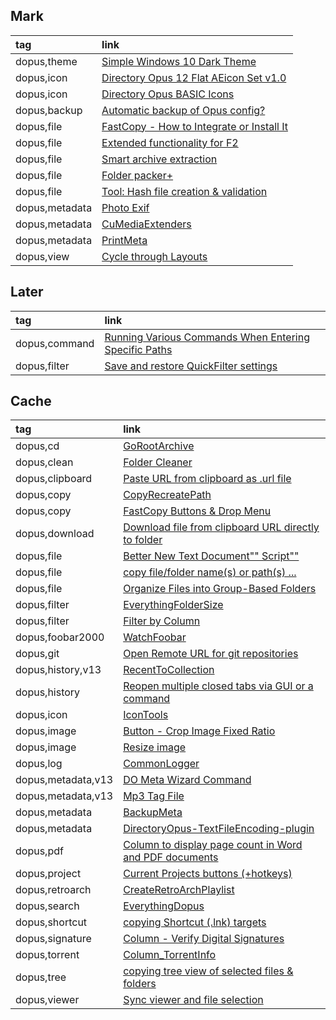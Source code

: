 ## Mark

|tag|link|
|:-|:-|
|dopus,theme|[Simple Windows 10 Dark Theme](https://resource.dopus.com/t/simple-windows-10-dark-theme/30055)|
|dopus,icon|[Directory Opus 12 Flat AEicon Set v1.0](https://resource.dopus.com/t/directory-opus-12-flat-aeicon-set-v1-0/29096)|
|dopus,icon|[Directory Opus BASIC Icons](https://resource.dopus.com/t/directory-opus-basic-icons-v2-0-delta-drop-in-replacement/25840/2)|
|dopus,backup|[Automatic backup of Opus config?](https://resource.dopus.com/t/automatic-backup-of-opus-config/16485)|
|dopus,file|[FastCopy - How to Integrate or Install It](https://resource.dopus.com/t/fastcopy-how-to-integrate-or-install-it-integration-use-commands/35158)|
|dopus,file|[Extended functionality for F2](https://resource.dopus.com/t/extended-functionality-for-f2/43765)|
|dopus,file|[Smart archive extraction](https://resource.dopus.com/t/smart-archive-extraction-enhanced/40637)|
|dopus,file|[Folder packer+](https://resource.dopus.com/t/folder-packer/48891)|
|dopus,file|[Tool: Hash file creation & validation](https://resource.dopus.com/t/tool-hash-file-creation-validation/24378)|
|dopus,metadata|[Photo Exif](https://resource.dopus.com/t/photo-exif/35015)|
|dopus,metadata|[CuMediaExtenders](https://github.com/cy-gh/DOpus_CuMediaExtenders)|
|dopus,metadata|[PrintMeta](https://resource.dopus.com/t/printmeta-write-metadata-to-text-files/42786)|
|dopus,view|[Cycle through Layouts](https://resource.dopus.com/t/cycle-through-layouts/51223)|

## Later

|tag|link|
|:-|:-|
|dopus,command|[Running Various Commands When Entering Specific Paths](https://resource.dopus.com/t/script-for-running-various-commands-when-entering-specific-paths/51839/2)|
|dopus,filter|[Save and restore QuickFilter settings](https://resource.dopus.com/t/save-and-restore-quickfilter-settings/43718)|

## Cache

|tag|link|
|:-|:-|
|dopus,cd|[GoRootArchive](https://resource.dopus.com/t/gorootarchive-jump-back-to-the-root-of-an-archive/51408)|
|dopus,clean|[Folder Cleaner](https://resource.dopus.com/t/folder-cleaner-delete-folders-but-keep-files/52555)|
|dopus,clipboard|[Paste URL from clipboard as .url file](https://resource.dopus.com/t/paste-url-from-clipboard-as-url-file/44678)|
|dopus,copy|[CopyRecreatePath](https://resource.dopus.com/t/copyrecreatepath-recreate-paths-for-archive-files/51431)|
|dopus,copy|[FastCopy Buttons & Drop Menu](https://resource.dopus.com/t/fastcopy-buttons-drop-menu/9351)|
|dopus,download|[Download file from clipboard URL directly to folder](https://resource.dopus.com/t/download-file-from-clipboard-url-directly-to-folder/44679)|
|dopus,file|[Better New Text Document"" Script""](https://resource.dopus.com/t/better-new-text-document-script/50180)|
|dopus,file|[copy file/folder name(s) or path(s) ...](https://resource.dopus.com/t/scripts-to-copy-file-folder-name-s-or-path-s-with-automatic-surrounding-quotes-based-on-spaces/51122)|
|dopus,file|[Organize Files into Group-Based Folders](https://resource.dopus.com/t/organize-files-into-group-based-folders/53805/1)|
|dopus,filter|[EverythingFolderSize](https://resource.dopus.com/t/everythingfoldersize-use-everything-to-calculate-folder-sizes/44281)|
|dopus,filter|[Filter by Column](https://resource.dopus.com/t/filter-by-column-filter-bar-for-all-columns/47559)|
|dopus,foobar2000|[WatchFoobar](https://resource.dopus.com/t/watchfoobar-monitor-what-foobar2000-is-playing/51286)|
|dopus,git|[Open Remote URL for git repositories](https://resource.dopus.com/t/open-remote-url-for-git-repositories/49447/1)|
|dopus,history,v13|[RecentToCollection](https://resource.dopus.com/t/recenttocollection-create-a-collection-from-recent-folders/48571)|
|dopus,history|[Reopen multiple closed tabs via GUI or a command](https://resource.dopus.com/t/reopen-multiple-closed-tabs-via-gui-or-a-command/50158)|
|dopus,icon|[IconTools](https://resource.dopus.com/t/icontools-extract-single-icons-from-iconset-html-reference-page/51407)|
|dopus,image|[Button - Crop Image Fixed Ratio](https://resource.dopus.com/t/button-crop-image-fixed-ratio/44741)|
|dopus,image|[Resize image](https://resource.dopus.com/t/resize-image/49090)|
|dopus,log|[CommonLogger](https://resource.dopus.com/t/commonlogger-a-logger-for-opus-js-scripting/52058)|
|dopus,metadata,v13|[DO Meta Wizard Command](https://resource.dopus.com/t/do-meta-wizard-command/48578)|
|dopus,metadata,v13|[Mp3 Tag File](https://resource.dopus.com/t/mp3-tag-file/48563)|
|dopus,metadata|[BackupMeta](https://resource.dopus.com/t/backupmeta-backup-and-restore-opus-metadata/45497)|
|dopus,metadata|[DirectoryOpus-TextFileEncoding-plugin](https://github.com/PolarGoose/DirectoryOpus-TextFileEncoding-plugin)|
|dopus,pdf|[Column to display page count in Word and PDF documents](https://resource.dopus.com/t/column-to-display-page-count-in-word-and-pdf-documents/55876)|
|dopus,project|[Current Projects buttons (+hotkeys)](https://resource.dopus.com/t/current-projects-buttons-hotkeys/48908)|
|dopus,retroarch|[CreateRetroArchPlaylist](https://resource.dopus.com/t/command-createretroarchplaylist/52127)|
|dopus,search|[EverythingDopus](https://github.com/TheZoc/EverythingDopus/)|
|dopus,shortcut|[copying Shortcut (.lnk) targets](https://resource.dopus.com/t/script-command-for-copying-shortcut-lnk-targets-including-arguments/51593)|
|dopus,signature|[Column - Verify Digital Signatures](https://resource.dopus.com/t/column-verify-digital-signatures/51462)|
|dopus,torrent|[Column_TorrentInfo](https://resource.dopus.com/t/column-torrentinfo-bt-bdecode-parsing-torrent-file-to-generate-metadata-columns/49741)|
|dopus,tree|[copying tree view of selected files & folders](https://resource.dopus.com/t/script-command-for-copying-tree-view-of-selected-files-folders/51628)|
|dopus,viewer|[Sync viewer and file selection](https://gist.github.com/ScribbleGhost/e88738769df7f67a335eae634500cbe1)|